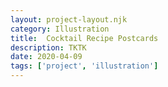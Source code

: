 ```yaml
---
layout: project-layout.njk
category: Illustration
title:  Cocktail Recipe Postcards
description: TKTK
date: 2020-04-09
tags: ['project', 'illustration']
---
```

